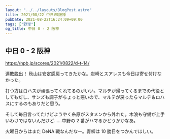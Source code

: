 ```yaml
---
layout: "../../layouts/BlogPost.astro"
title: 2021/08/22 中日VS阪神
pubDate: 2021-08-22T16:24:09+09:00
tags: ["野球"]
og_title: 中日 0 - 2 阪神
---
```


## 中日 0 - 2 阪神

https://npb.jp/scores/2021/0822/d-t-14/

連敗脱出！ 秋山は安定感戻ってきたかな。岩崎とスアレスも今日は寄せ付けなかった。

打つ方はロハスが頑張ってくれてるのがいい。マルテが帰ってくるまでの代役としてもだし、サンズも調子がちょっと悪いので、マルテが戻ったらマルテ＆ロハスにするのもありだと思う。

そして毎日言ってたけどようやく糸原がスタメンから外れた。木浪も守備が上手いわけではないんだけど……中野の 2 番がハマるかどうかかなあ。

火曜日からはまた DeNA 戦なんだなー。青柳は 10 勝目をつかんでほしい。

